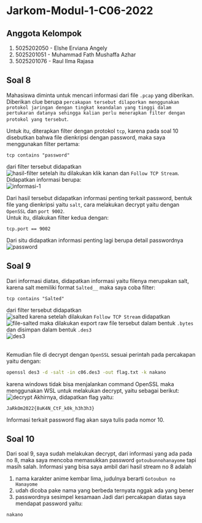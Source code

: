 # Jarkom-Modul-1-C06-2022

## Anggota Kelompok
1. 5025202050 - Elshe Erviana Angely
2. 5025201051 - Muhammad Fath Mushaffa Azhar
3. 5025201076 - Raul Ilma Rajasa

## Soal 8
Mahasiswa diminta untuk mencari informasi dari file `.pcap` yang diberikan. Diberikan clue berupa `percakapan tersebut dilaporkan menggunakan protokol jaringan dengan tingkat keandalan yang tinggi dalam pertukaran datanya sehingga kalian perlu menerapkan filter dengan protokol yang tersebut`. <br />

Untuk itu, diterapkan filter dengan protokol `tcp`, karena pada soal 10 disebutkan bahwa file dienkripsi dengan password, maka saya menggunakan filter pertama:
```
tcp contains "password"
```

dari filter tersebut didapatkan <br />
![hasil-filter](https://media.discordapp.net/attachments/964890423946543124/1022121998157099018/unknown.png)
setelah itu dilakukan klik kanan dan `Follow TCP Stream`. <br />
Didapatkan informasi berupa: <br />
![informasi-1](https://media.discordapp.net/attachments/964890423946543124/1022124012261883944/unknown.png)

Dari hasil tersebut didapatkan informasi penting terkait password, bentuk file yang dienkripsi yaitu `salt`, cara melakukan decrypt yaitu dengan `OpenSSL` dan `port 9002`. <br />
Untuk itu, dilakukan filter kedua dengan:
```
tcp.port == 9002
```
Dari situ didapatkan informasi penting lagi berupa detail passwordnya <br />
![password](https://media.discordapp.net/attachments/964890423946543124/1022123763820671008/unknown.png)

## Soal 9
Dari informasi diatas, didapatkan informasi yaitu filenya merupakan salt, karena salt memiliki format `Salted__` maka saya coba filter:
```
tcp contains "Salted"
```
dari filter tersebut didapatkan <br />
![salted](https://media.discordapp.net/attachments/964890423946543124/1022124757988167701/unknown.png)
karena setelah dilakukan `Follow TCP Stream` didapatkan <br />
![file-salted](https://media.discordapp.net/attachments/964890423946543124/1022125269311553636/unknown.png)
maka dilakukan export raw file tersebut dalam bentuk `.bytes` dan disimpan dalam bentuk `.des3` <br />
![des3](https://media.discordapp.net/attachments/964890423946543124/1022126165382672424/unknown.png) <br /><br />

Kemudian file di decrypt dengan `OpenSSL` sesuai perintah pada percakapan yaitu dengan:
```sh
openssl des3 -d -salt -in c06.des3 -out flag.txt -k nakano
```
karena windows tidak bisa menjalankan command OpenSSL maka menggunakan WSL untuk melakukan decrypt, yaitu sebagai berikut: <br />
![decrypt](https://media.discordapp.net/attachments/964890423946543124/1022127452186759238/unknown.png)
Akhirnya, didapatkan flag yaitu: 
```
JaRkOm2022{8uK4N_CtF_k0k_h3h3h3}
```
Informasi terkait password flag akan saya tulis pada nomor 10.

## Soal 10
Dari soal 9, saya sudah melakukan decrypt, dari informasi yang ada pada no 8, maka saya mencoba memasukkan password `gotoubunnohanayome` tapi masih salah. Informasi yang bisa saya ambil dari hasil stream no 8 adalah
1. nama karakter anime kembar lima, judulnya berarti `Gotoubun no Hanayome`
2. udah dicoba pake nama yang berbeda ternyata nggak ada yang bener
3. passwordnya sesimpel kesamaan
Jadi dari percakapan diatas saya mendapat password yaitu:
```
nakano
```